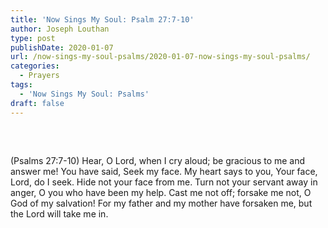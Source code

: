 ```yaml
---
title: 'Now Sings My Soul: Psalm 27:7-10'
author: Joseph Louthan
type: post
publishDate: 2020-01-07
url: /now-sings-my-soul-psalms/2020-01-07-now-sings-my-soul-psalms/
categories:
  - Prayers
tags:
  - 'Now Sings My Soul: Psalms'
draft: false
---
```

<pre>
<div style="font-variant: small-caps;"></div>

</pre>

(Psalms 27:7-10)  Hear, O Lord, when I cry aloud; be gracious to me and answer me!  You have said, Seek my face. My heart says to you, Your face, Lord, do I seek.  Hide not your face from me. Turn not your servant away in anger, O you who have been my help. Cast me not off; forsake me not, O God of my salvation!  For my father and my mother have forsaken me, but the Lord will take me in.  


</pre>

